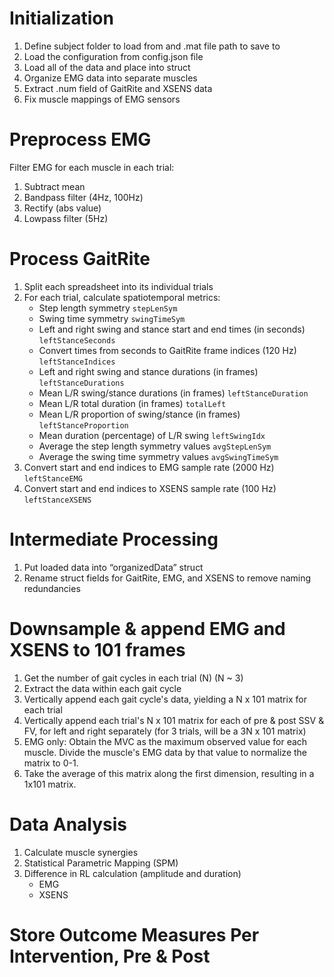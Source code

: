 # Initialization
1. Define subject folder to load from and .mat file path to save to
2. Load the configuration from config.json file
3. Load all of the data and place into struct
4. Organize EMG data into separate muscles
5. Extract .num field of GaitRite and XSENS data
6. Fix muscle mappings of EMG sensors

# Preprocess EMG
Filter EMG for each muscle in each trial:
1. Subtract mean
2. Bandpass filter (4Hz, 100Hz)
3. Rectify (abs value)
4. Lowpass filter (5Hz)

# Process GaitRite
1. Split each spreadsheet into its individual trials
2. For each trial, calculate spatiotemporal metrics:
    - Step length symmetry `stepLenSym`
    - Swing time symmetry `swingTimeSym`
    - Left and right swing and stance start and end times (in seconds) `leftStanceSeconds`
    - Convert times from seconds to GaitRite frame indices (120 Hz) `leftStanceIndices`
    - Left and right swing and stance durations (in frames) `leftStanceDurations`
    - Mean L/R swing/stance durations (in frames) `leftStanceDuration`
    - Mean L/R total duration (in frames) `totalLeft`
    - Mean L/R proportion of swing/stance (in frames) `leftStanceProportion`
    - Mean duration (percentage) of L/R swing `leftSwingIdx`
    - Average the step length symmetry values `avgStepLenSym`
    - Average the swing time symmetry values `avgSwingTimeSym`
3. Convert start and end indices to EMG sample rate (2000 Hz) `leftStanceEMG`
4. Convert start and end indices to XSENS sample rate (100 Hz) `leftStanceXSENS`

# Intermediate Processing
1. Put loaded data into “organizedData” struct
2. Rename struct fields for GaitRite, EMG, and XSENS to remove naming redundancies

# Downsample & append EMG and XSENS to 101 frames
1. Get the number of gait cycles in each trial (N) (N ~ 3)
2. Extract the data within each gait cycle
3. Vertically append each gait cycle's data, yielding a N x 101 matrix for each trial
4. Vertically append each trial's N x 101 matrix for each of pre & post SSV & FV, for left and right separately (for 3 trials, will be a 3N x 101 matrix)
5. EMG only: Obtain the MVC as the maximum observed value for each muscle. Divide the muscle's EMG data by that value to normalize the matrix to 0-1.
6. Take the average of this matrix along the first dimension, resulting in a 1x101 matrix.

# Data Analysis
1. Calculate muscle synergies
2. Statistical Parametric Mapping (SPM)
3. Difference in RL calculation (amplitude and duration)
    - EMG
    - XSENS

# Store Outcome Measures Per Intervention, Pre & Post

